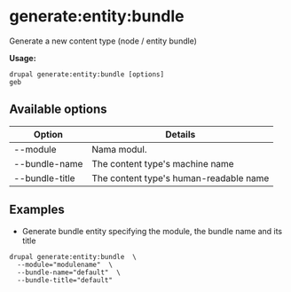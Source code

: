 # generate:entity:bundle
Generate a new content type (node / entity bundle)

**Usage:**
```
drupal generate:entity:bundle [options]
geb
```

## Available options
Option | Details
-------|-------------
--module | Nama modul.
--bundle-name | The content type's machine name
--bundle-title | The content type's human-readable name

## Examples
* Generate bundle entity specifying the module, the bundle name and its title
```
drupal generate:entity:bundle  \
  --module="modulename"  \
  --bundle-name="default"  \
  --bundle-title="default"
```
